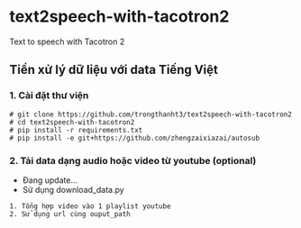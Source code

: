 # text2speech-with-tacotron2
Text to speech with Tacotron 2  
  
## Tiền xử lý dữ liệu với data Tiếng Việt  
### 1. Cài đặt thư viện
```
# git clone https://github.com/trongthanht3/text2speech-with-tacotron2
# cd text2speech-with-tacotron2
# pip install -r requirements.txt
# pip install -e git+https://github.com/zhengzaixiazai/autosub
```  
### 2. Tải data dạng audio hoặc video từ youtube (optional)  
- Đang update...  
- Sử dụng download_data.py
```
1. Tổng hợp video vào 1 playlist youtube
2. Sử dụng url cùng ouput_path
```
